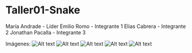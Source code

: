 # Taller01-Snake
María Andrade - Líder
Emilio Romo - Integrante 1
Elias Cabrera - Integrante 2
Jonathan Pacalla - Integrante 3

Imágenes:
<img title="primer commit" alt="Alt text" src="C:\Users\maran\OneDrive\Pictures\Screenshots\Captura de pantalla 2025-10-01 160637.png">
<img title="error 1" alt="Alt text" src="C:\Users\maran\Downloads\ERROR 1.png">
<img title="corregido" alt="Alt text" src="C:\Users\maran\Downloads\CORREGIDO.png">
<img title="error 2" alt="Alt text" src="C:\Users\maran\Downloads\Error integrante 2.png">
<img title="corregido 2" alt="Alt text" src="C:\Users\maran\Downloads\Solución integrante 2.png">

